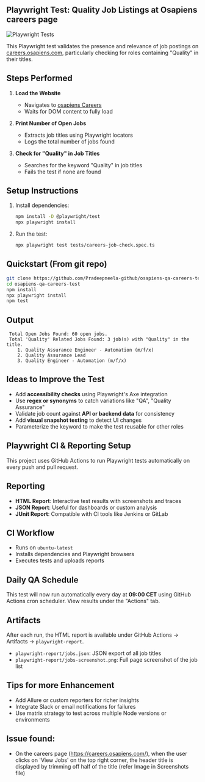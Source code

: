 
##  Playwright Test: Quality Job Listings at Osapiens careers page
![Playwright Tests](https://github.com/Pradeepneela-github/osapiens-qa-careers-test/actions/workflows/playwright.yml/badge.svg)

This Playwright test validates the presence and relevance of job postings on [careers.osapiens.com](https://careers.osapiens.com/), particularly checking for roles containing "Quality" in their titles.


##  Steps Performed

1. **Load the Website**
   - Navigates to [osapiens Careers](https://careers.osapiens.com/)
   - Waits for DOM content to fully load

2. **Print Number of Open Jobs**
   - Extracts job titles using Playwright locators
   - Logs the total number of jobs found

3. **Check for "Quality" in Job Titles**
   - Searches for the keyword "Quality" in job titles
   - Fails the test if none are found


##  Setup Instructions

1. Install dependencies:
    ```bash
   npm install -D @playwright/test
   npx playwright install

2. Run the test:
    ```bash
   npx playwright test tests/careers-job-check.spec.ts


##  Quickstart (From git repo)

```bash
git clone https://github.com/Pradeepneela-github/osapiens-qa-careers-test.git
cd osapiens-qa-careers-test
npm install
npx playwright install
npm test
```


##  Output

```
 Total Open Jobs Found: 60 open jobs.
 Total 'Quality' Related Jobs Found: 3 job(s) with "Quality" in the title.
    1. Quality Assurance Engineer - Automation (m/f/x)
    2. Quality Assurance Lead
    3. Quality Engineer - Automation (m/f/x)
```

##  Ideas to Improve the Test

- Add **accessibility checks** using Playwright's Axe integration
- Use **regex or synonyms** to catch variations like "QA", "Quality Assurance"
- Validate job count against **API or backend data** for consistency
- Add **visual snapshot testing** to detect UI changes
- Parameterize the keyword to make the test reusable for other roles


##  Playwright CI & Reporting Setup

This project uses GitHub Actions to run Playwright tests automatically on every push and pull request.

##  Reporting

- **HTML Report**: Interactive test results with screenshots and traces
- **JSON Report**: Useful for dashboards or custom analysis
- **JUnit Report**: Compatible with CI tools like Jenkins or GitLab

##  CI Workflow

- Runs on `ubuntu-latest`
- Installs dependencies and Playwright browsers
- Executes tests and uploads reports

##  Daily QA Schedule

This test will now run automatically every day at **09:00 CET** using GitHub Actions cron scheduler. View results under the "Actions" tab.

##  Artifacts

After each run, the HTML report is available under GitHub Actions → Artifacts → `playwright-report`.
- `playwright-report/jobs.json`: JSON export of all job titles
- `playwright-report/jobs-screenshot.png`: Full page screenshot of the job list

##  Tips for more Enhancement

- Add Allure or custom reporters for richer insights
- Integrate Slack or email notifications for failures
- Use matrix strategy to test across multiple Node versions or environments


##  Issue found:

- On the careers page (https://careers.osapiens.com/), when the user clicks on 'View Jobs' on the top right corner, the header title is displayed by trimming off half of the title (refer Image in Screenshots file)

